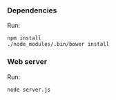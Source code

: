 
### Dependencies

Run:

    npm install
    ./node_modules/.bin/bower install

### Web server

Run:

    node server.js
